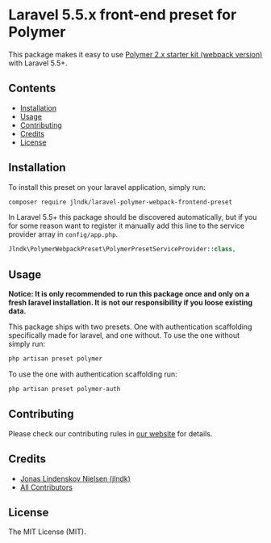 # Laravel 5.5.x front-end preset for Polymer

This package makes it easy to use [Polymer 2.x starter kit (webpack version)](https://github.com/Banno/polymer-2-starter-kit-webpack) with Laravel 5.5+.

## Contents

- [Installation](#installation)
- [Usage](#usage)
- [Contributing](#contributing)
- [Credits](#credits)
- [License](#license)


## Installation

To install this preset on your laravel application, simply run:

``` bash
composer require jlndk/laravel-polymer-webpack-frontend-preset
```

In Laravel 5.5+ this package should be discovered automatically, but if you for some reason want to register it manually add this line to the service provider array in `config/app.php`.
```php
Jlndk\PolymerWebpackPreset\PolymerPresetServiceProvider::class,
```

## Usage
**Notice: It is only recommended to run this package once and only on a fresh laravel installation. It is not our responsibility if you loose existing data.**

This package ships with two presets. One with authentication scaffolding specifically made for laravel, and one without.
To use the one without simply run:
```bash
php artisan preset polymer
```
To use the one with authentication scaffolding run:
```bash
php artisan preset polymer-auth
```

## Contributing

Please check our contributing rules in [our website](https://laravel-frontend-presets.github.io) for details.

## Credits

- [Jonas Lindenskov Nielsen (jlndk)](https://github.com/jlndk)
- [All Contributors](../../contributors)

## License

The MIT License (MIT).
